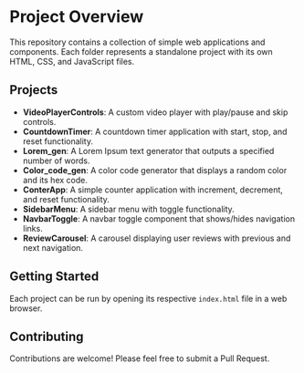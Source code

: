 # Project Overview

This repository contains a collection of simple web applications and components. Each folder represents a standalone project with its own HTML, CSS, and JavaScript files.

## Projects

- **VideoPlayerControls**: A custom video player with play/pause and skip controls.
- **CountdownTimer**: A countdown timer application with start, stop, and reset functionality.
- **Lorem_gen**: A Lorem Ipsum text generator that outputs a specified number of words.
- **Color_code_gen**: A color code generator that displays a random color and its hex code.
- **ConterApp**: A simple counter application with increment, decrement, and reset functionality.
- **SidebarMenu**: A sidebar menu with toggle functionality.
- **NavbarToggle**: A navbar toggle component that shows/hides navigation links.
- **ReviewCarousel**: A carousel displaying user reviews with previous and next navigation.

## Getting Started

Each project can be run by opening its respective `index.html` file in a web browser.

## Contributing

Contributions are welcome! Please feel free to submit a Pull Request. 